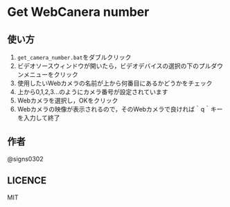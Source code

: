 # Get WebCanera number

## 使い方
1. `get_camera_number.bat`をダブルクリック
2. ビデオソースウィンドウが開いたら，ビデオデバイスの選択の下のプルダウンメニューをクリック
3. 使用したいWebカメラの名前が上から何番目にあるかどうかをチェック
4. 上から0,1,2,3...のようにカメラ番号が設定されています
5. Webカメラを選択し，OKをクリック
6. Webカメラの映像が表示されるので，そのWebカメラで良ければ｀q｀キーを入力して終了

## 作者
@signs0302

## LICENCE
MIT
